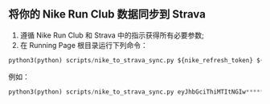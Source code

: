 ## 将你的 Nike Run Club 数据同步到 Strava

1. 遵循 Nike Run Club 和 Strava 中的指示获得所有必要参数; 
2. 在 Running Page 根目录运行下列命令：
```python
python3(python) scripts/nike_to_strava_sync.py ${nike_refresh_token} ${client_id} ${client_secret} ${strava_refresch_token} 
```
例如：
```python
python3(python) scripts/nike_to_strava_sync.py eyJhbGciThiMTItNGIw******  xxx xxx xxx
```